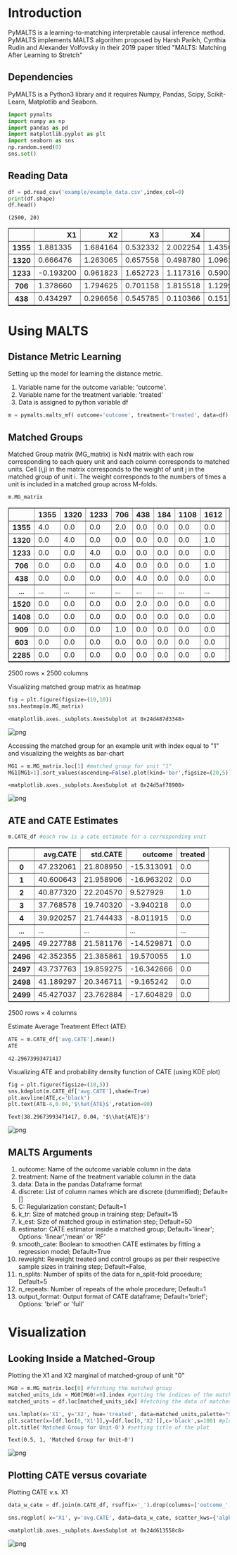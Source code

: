 # Introduction

PyMALTS is a learning-to-matching interpretable causal inference method. PyMALTS implements MALTS algorithm proposed by Harsh Parikh, Cynthia Rudin and Alexander Volfovsky in their 2019 paper titled "MALTS: Matching After Learning to Stretch"

## Dependencies

PyMALTS is a Python3 library and it requires Numpy, Pandas, Scipy, Scikit-Learn, Matplotlib and Seaborn.


```python
import pymalts
import numpy as np
import pandas as pd
import matplotlib.pyplot as plt
import seaborn as sns
np.random.seed(0)
sns.set()
```

## Reading Data


```python
df = pd.read_csv('example/example_data.csv',index_col=0)
print(df.shape)
df.head()
```

    (2500, 20)
    




<div>
<table border="1" class="dataframe">
  <thead>
    <tr style="text-align: right;">
      <th></th>
      <th>X1</th>
      <th>X2</th>
      <th>X3</th>
      <th>X4</th>
      <th>X5</th>
      <th>X6</th>
      <th>X7</th>
      <th>X8</th>
      <th>X9</th>
      <th>X10</th>
      <th>X11</th>
      <th>X12</th>
      <th>X13</th>
      <th>X14</th>
      <th>X15</th>
      <th>X16</th>
      <th>X17</th>
      <th>X18</th>
      <th>outcome</th>
      <th>treated</th>
    </tr>
  </thead>
  <tbody>
    <tr>
      <th>1355</th>
      <td>1.881335</td>
      <td>1.684164</td>
      <td>0.532332</td>
      <td>2.002254</td>
      <td>1.435032</td>
      <td>1.450196</td>
      <td>1.974763</td>
      <td>1.321659</td>
      <td>0.709443</td>
      <td>-1.141244</td>
      <td>0.883130</td>
      <td>0.956721</td>
      <td>2.498229</td>
      <td>2.251677</td>
      <td>0.375271</td>
      <td>-0.545129</td>
      <td>3.334220</td>
      <td>0.081259</td>
      <td>-15.679894</td>
      <td>0</td>
    </tr>
    <tr>
      <th>1320</th>
      <td>0.666476</td>
      <td>1.263065</td>
      <td>0.657558</td>
      <td>0.498780</td>
      <td>1.096135</td>
      <td>1.002569</td>
      <td>0.881916</td>
      <td>0.740392</td>
      <td>2.780857</td>
      <td>-0.765889</td>
      <td>1.230980</td>
      <td>-1.214324</td>
      <td>-0.040029</td>
      <td>1.554477</td>
      <td>4.235513</td>
      <td>3.596213</td>
      <td>0.959022</td>
      <td>0.513409</td>
      <td>-7.068587</td>
      <td>0</td>
    </tr>
    <tr>
      <th>1233</th>
      <td>-0.193200</td>
      <td>0.961823</td>
      <td>1.652723</td>
      <td>1.117316</td>
      <td>0.590318</td>
      <td>0.566765</td>
      <td>0.775715</td>
      <td>0.938379</td>
      <td>-2.055124</td>
      <td>1.942873</td>
      <td>-0.606074</td>
      <td>3.329552</td>
      <td>-1.822938</td>
      <td>3.240945</td>
      <td>2.106121</td>
      <td>0.857190</td>
      <td>0.577264</td>
      <td>-2.370578</td>
      <td>-5.133200</td>
      <td>0</td>
    </tr>
    <tr>
      <th>706</th>
      <td>1.378660</td>
      <td>1.794625</td>
      <td>0.701158</td>
      <td>1.815518</td>
      <td>1.129920</td>
      <td>1.188477</td>
      <td>0.845063</td>
      <td>1.217270</td>
      <td>5.847379</td>
      <td>0.566517</td>
      <td>-0.045607</td>
      <td>0.736230</td>
      <td>0.941677</td>
      <td>0.835420</td>
      <td>-0.560388</td>
      <td>0.427255</td>
      <td>2.239003</td>
      <td>-0.632832</td>
      <td>39.684984</td>
      <td>1</td>
    </tr>
    <tr>
      <th>438</th>
      <td>0.434297</td>
      <td>0.296656</td>
      <td>0.545785</td>
      <td>0.110366</td>
      <td>0.151758</td>
      <td>-0.257326</td>
      <td>0.601965</td>
      <td>0.499884</td>
      <td>-0.973684</td>
      <td>-0.552586</td>
      <td>-0.778477</td>
      <td>0.936956</td>
      <td>0.831105</td>
      <td>2.060040</td>
      <td>3.153799</td>
      <td>0.027665</td>
      <td>0.376857</td>
      <td>-1.221457</td>
      <td>-2.954324</td>
      <td>0</td>
    </tr>
  </tbody>
</table>
</div>



# Using MALTS

## Distance Metric Learning

Setting up the model for learning the distance metric.
1. Variable name for the outcome variable: 'outcome'.
2. Variable name for the treatment variable: 'treated'
3. Data is assigned to python variable df



```python
m = pymalts.malts_mf( outcome='outcome', treatment='treated', data=df) # running MALTS with default setting
```

## Matched Groups

Matched Group matrix (MG_matrix) is NxN matrix with each row corresponding to each query unit and each column corresponds to matched units. Cell (i,j) in the matrix corresponds to the weight of unit j in the matched group of unit i. The weight corresponds to the numbers of times a unit is included in a matched group across M-folds.


```python
m.MG_matrix
```




<div>
<table border="1" class="dataframe">
  <thead>
    <tr style="text-align: right;">
      <th></th>
      <th>1355</th>
      <th>1320</th>
      <th>1233</th>
      <th>706</th>
      <th>438</th>
      <th>184</th>
      <th>1108</th>
      <th>1612</th>
      <th>816</th>
      <th>131</th>
      <th>...</th>
      <th>1181</th>
      <th>1698</th>
      <th>916</th>
      <th>59</th>
      <th>2267</th>
      <th>1520</th>
      <th>1408</th>
      <th>909</th>
      <th>603</th>
      <th>2285</th>
    </tr>
  </thead>
  <tbody>
    <tr>
      <th>1355</th>
      <td>4.0</td>
      <td>0.0</td>
      <td>0.0</td>
      <td>2.0</td>
      <td>0.0</td>
      <td>0.0</td>
      <td>0.0</td>
      <td>0.0</td>
      <td>0.0</td>
      <td>0.0</td>
      <td>...</td>
      <td>0.0</td>
      <td>0.0</td>
      <td>0.0</td>
      <td>0.0</td>
      <td>0.0</td>
      <td>0.0</td>
      <td>0.0</td>
      <td>3.0</td>
      <td>0.0</td>
      <td>3.0</td>
    </tr>
    <tr>
      <th>1320</th>
      <td>0.0</td>
      <td>4.0</td>
      <td>0.0</td>
      <td>0.0</td>
      <td>0.0</td>
      <td>0.0</td>
      <td>0.0</td>
      <td>1.0</td>
      <td>4.0</td>
      <td>0.0</td>
      <td>...</td>
      <td>0.0</td>
      <td>0.0</td>
      <td>0.0</td>
      <td>0.0</td>
      <td>0.0</td>
      <td>0.0</td>
      <td>0.0</td>
      <td>0.0</td>
      <td>0.0</td>
      <td>0.0</td>
    </tr>
    <tr>
      <th>1233</th>
      <td>0.0</td>
      <td>0.0</td>
      <td>4.0</td>
      <td>0.0</td>
      <td>0.0</td>
      <td>0.0</td>
      <td>0.0</td>
      <td>0.0</td>
      <td>0.0</td>
      <td>0.0</td>
      <td>...</td>
      <td>0.0</td>
      <td>0.0</td>
      <td>0.0</td>
      <td>0.0</td>
      <td>0.0</td>
      <td>0.0</td>
      <td>0.0</td>
      <td>0.0</td>
      <td>0.0</td>
      <td>0.0</td>
    </tr>
    <tr>
      <th>706</th>
      <td>0.0</td>
      <td>0.0</td>
      <td>0.0</td>
      <td>4.0</td>
      <td>0.0</td>
      <td>0.0</td>
      <td>0.0</td>
      <td>1.0</td>
      <td>0.0</td>
      <td>0.0</td>
      <td>...</td>
      <td>0.0</td>
      <td>0.0</td>
      <td>0.0</td>
      <td>0.0</td>
      <td>0.0</td>
      <td>0.0</td>
      <td>0.0</td>
      <td>1.0</td>
      <td>0.0</td>
      <td>0.0</td>
    </tr>
    <tr>
      <th>438</th>
      <td>0.0</td>
      <td>0.0</td>
      <td>0.0</td>
      <td>0.0</td>
      <td>4.0</td>
      <td>0.0</td>
      <td>0.0</td>
      <td>0.0</td>
      <td>0.0</td>
      <td>0.0</td>
      <td>...</td>
      <td>0.0</td>
      <td>0.0</td>
      <td>0.0</td>
      <td>0.0</td>
      <td>0.0</td>
      <td>1.0</td>
      <td>0.0</td>
      <td>0.0</td>
      <td>0.0</td>
      <td>0.0</td>
    </tr>
    <tr>
      <th>...</th>
      <td>...</td>
      <td>...</td>
      <td>...</td>
      <td>...</td>
      <td>...</td>
      <td>...</td>
      <td>...</td>
      <td>...</td>
      <td>...</td>
      <td>...</td>
      <td>...</td>
      <td>...</td>
      <td>...</td>
      <td>...</td>
      <td>...</td>
      <td>...</td>
      <td>...</td>
      <td>...</td>
      <td>...</td>
      <td>...</td>
      <td>...</td>
    </tr>
    <tr>
      <th>1520</th>
      <td>0.0</td>
      <td>0.0</td>
      <td>0.0</td>
      <td>0.0</td>
      <td>2.0</td>
      <td>0.0</td>
      <td>0.0</td>
      <td>0.0</td>
      <td>0.0</td>
      <td>0.0</td>
      <td>...</td>
      <td>0.0</td>
      <td>0.0</td>
      <td>0.0</td>
      <td>0.0</td>
      <td>0.0</td>
      <td>4.0</td>
      <td>0.0</td>
      <td>0.0</td>
      <td>0.0</td>
      <td>0.0</td>
    </tr>
    <tr>
      <th>1408</th>
      <td>0.0</td>
      <td>0.0</td>
      <td>0.0</td>
      <td>0.0</td>
      <td>0.0</td>
      <td>0.0</td>
      <td>0.0</td>
      <td>0.0</td>
      <td>3.0</td>
      <td>0.0</td>
      <td>...</td>
      <td>0.0</td>
      <td>0.0</td>
      <td>0.0</td>
      <td>0.0</td>
      <td>0.0</td>
      <td>0.0</td>
      <td>4.0</td>
      <td>0.0</td>
      <td>0.0</td>
      <td>0.0</td>
    </tr>
    <tr>
      <th>909</th>
      <td>0.0</td>
      <td>0.0</td>
      <td>0.0</td>
      <td>1.0</td>
      <td>0.0</td>
      <td>0.0</td>
      <td>0.0</td>
      <td>0.0</td>
      <td>0.0</td>
      <td>0.0</td>
      <td>...</td>
      <td>0.0</td>
      <td>0.0</td>
      <td>0.0</td>
      <td>0.0</td>
      <td>0.0</td>
      <td>0.0</td>
      <td>0.0</td>
      <td>4.0</td>
      <td>0.0</td>
      <td>0.0</td>
    </tr>
    <tr>
      <th>603</th>
      <td>0.0</td>
      <td>0.0</td>
      <td>0.0</td>
      <td>0.0</td>
      <td>0.0</td>
      <td>0.0</td>
      <td>0.0</td>
      <td>0.0</td>
      <td>0.0</td>
      <td>0.0</td>
      <td>...</td>
      <td>0.0</td>
      <td>2.0</td>
      <td>0.0</td>
      <td>0.0</td>
      <td>0.0</td>
      <td>0.0</td>
      <td>0.0</td>
      <td>0.0</td>
      <td>4.0</td>
      <td>0.0</td>
    </tr>
    <tr>
      <th>2285</th>
      <td>0.0</td>
      <td>0.0</td>
      <td>0.0</td>
      <td>0.0</td>
      <td>0.0</td>
      <td>0.0</td>
      <td>0.0</td>
      <td>0.0</td>
      <td>0.0</td>
      <td>0.0</td>
      <td>...</td>
      <td>0.0</td>
      <td>0.0</td>
      <td>0.0</td>
      <td>0.0</td>
      <td>0.0</td>
      <td>0.0</td>
      <td>0.0</td>
      <td>0.0</td>
      <td>0.0</td>
      <td>4.0</td>
    </tr>
  </tbody>
</table>
<p>2500 rows × 2500 columns</p>
</div>



Visualizing matched group matrix as heatmap


```python
fig = plt.figure(figsize=(10,10))
sns.heatmap(m.MG_matrix)
```




    <matplotlib.axes._subplots.AxesSubplot at 0x24d487d3348>




![png](output_15_1.png)


Accessing the matched group for an example unit with index equal to "1" and visualizing the weights as bar-chart


```python
MG1 = m.MG_matrix.loc[1] #matched group for unit "1"
MG1[MG1>1].sort_values(ascending=False).plot(kind='bar',figsize=(20,5)) #Visualizing all the units matched to unit 1 more than once
```




    <matplotlib.axes._subplots.AxesSubplot at 0x24d5af78908>




![png](output_17_1.png)


## ATE and CATE Estimates


```python
m.CATE_df #each row is a cate estimate for a corresponding unit
```




<div>

<table border="1" class="dataframe">
  <thead>
    <tr style="text-align: right;">
      <th></th>
      <th>avg.CATE</th>
      <th>std.CATE</th>
      <th>outcome</th>
      <th>treated</th>
    </tr>
  </thead>
  <tbody>
    <tr>
      <th>0</th>
      <td>47.232061</td>
      <td>21.808950</td>
      <td>-15.313091</td>
      <td>0.0</td>
    </tr>
    <tr>
      <th>1</th>
      <td>40.600643</td>
      <td>21.958906</td>
      <td>-16.963202</td>
      <td>0.0</td>
    </tr>
    <tr>
      <th>2</th>
      <td>40.877320</td>
      <td>22.204570</td>
      <td>9.527929</td>
      <td>1.0</td>
    </tr>
    <tr>
      <th>3</th>
      <td>37.768578</td>
      <td>19.740320</td>
      <td>-3.940218</td>
      <td>0.0</td>
    </tr>
    <tr>
      <th>4</th>
      <td>39.920257</td>
      <td>21.744433</td>
      <td>-8.011915</td>
      <td>0.0</td>
    </tr>
    <tr>
      <th>...</th>
      <td>...</td>
      <td>...</td>
      <td>...</td>
      <td>...</td>
    </tr>
    <tr>
      <th>2495</th>
      <td>49.227788</td>
      <td>21.581176</td>
      <td>-14.529871</td>
      <td>0.0</td>
    </tr>
    <tr>
      <th>2496</th>
      <td>42.352355</td>
      <td>21.385861</td>
      <td>19.570055</td>
      <td>1.0</td>
    </tr>
    <tr>
      <th>2497</th>
      <td>43.737763</td>
      <td>19.859275</td>
      <td>-16.342666</td>
      <td>0.0</td>
    </tr>
    <tr>
      <th>2498</th>
      <td>41.189297</td>
      <td>20.346711</td>
      <td>-9.165242</td>
      <td>0.0</td>
    </tr>
    <tr>
      <th>2499</th>
      <td>45.427037</td>
      <td>23.762884</td>
      <td>-17.604829</td>
      <td>0.0</td>
    </tr>
  </tbody>
</table>
<p>2500 rows × 4 columns</p>
</div>



Estimate Average Treatment Effect (ATE)


```python
ATE = m.CATE_df['avg.CATE'].mean()
ATE
```




    42.29673993471417



Visualizing ATE and probability density function of CATE (using KDE plot)


```python
fig = plt.figure(figsize=(10,5))
sns.kdeplot(m.CATE_df['avg.CATE'],shade=True)
plt.axvline(ATE,c='black')
plt.text(ATE-4,0.04,'$\hat{ATE}$',rotation=90)
```




    Text(38.29673993471417, 0.04, '$\\hat{ATE}$')




![png](output_23_1.png)


## MALTS Arguments

1. outcome: Name of the outcome variable column in the data
2. treatment: Name of the treatment variable column in the data
3. data: Data in the pandas Dataframe format
4. discrete: List of column names which are discrete (dummified); Default=[]
5. C: Regularization constant; Default=1
6. k_tr: Size of matched group in training step; Default=15
7. k_est: Size of matched group in estimation step; Default=50
8. estimator: CATE estimator inside a matched group; Default='linear'; Options: 'linear','mean' or 'RF'
9. smooth_cate: Boolean to smoothen CATE estimates by fitting a regression model; Default=True
10. reweight: Reweight treated and control groups as per their respective sample sizes in training step; Default=False,
11. n_splits: Number of splits of the data for n_split-fold procedure; Default=5
12. n_repeats: Number of repeats of the whole procedure; Default=1
13. output_format: Output format of CATE dataframe; Default='brief'; Options: 'brief' or 'full'

# Visualization

## Looking Inside a Matched-Group

Plotting the X1 and X2 marginal of matched-group of unit "0" 


```python
MG0 = m.MG_matrix.loc[0] #fetching the matched group
matched_units_idx = MG0[MG0!=0].index #getting the indices of the matched units 
matched_units = df.loc[matched_units_idx] #fetching the data of matched units

sns.lmplot(x='X1', y='X2', hue='treated', data=matched_units,palette="Set1") #plotting the MG on (X1,X2)
plt.scatter(x=[df.loc[0,'X1']],y=[df.loc[0,'X2']],c='black',s=100) #plotting the unit-0 on (X1,X2)
plt.title('Matched Group for Unit-0') #setting title of the plot
```




    Text(0.5, 1, 'Matched Group for Unit-0')




![png](output_29_1.png)


## Plotting CATE versus covariate

Plotting CATE v.s. X1


```python
data_w_cate = df.join(m.CATE_df, rsuffix='_').drop(columns=['outcome_','treated_']) #joining cate dataframe with data

sns.regplot( x='X1', y='avg.CATE', data=data_w_cate, scatter_kws={'alpha':0.5,'s':2}, line_kws={'color':'black'}, order=2 ) #fitting a degree 2 polynomial X1 on CATE
```




    <matplotlib.axes._subplots.AxesSubplot at 0x24d613558c8>




![png](output_32_1.png)

